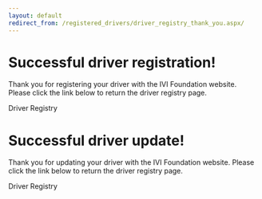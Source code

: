 ```yaml
---
layout: default
redirect_from: /registered_drivers/driver_registry_thank_you.aspx/
---
```


# Successful driver registration\!

Thank you for registering your driver with the IVI Foundation website.
Please click the link below to return the driver registry page.

Driver Registry

# Successful driver update\!

Thank you for updating your driver with the IVI Foundation website.
Please click the link below to return the driver registry page.

Driver Registry

